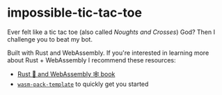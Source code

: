 # impossible-tic-tac-toe

Ever felt like a tic tac toe (also called _Noughts and Crosses_) God? Then I
challenge you to beat my bot.

Built with Rust and WebAssembly. If you're interested in learning more about
Rust + WebAssembly I recommend these resources:
* [Rust 🦀 and WebAssembly 🕸 book](https://rustwasm.github.io/docs/book/introduction.html)
* [`wasm-pack-template`](https://github.com/rustwasm/wasm-pack-template) to quickly get you started

